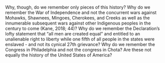 Why, though, do we remember only pieces of this history? Why do we remember the War of Independence and not the concurrent wars against Mohawks, Shawnees, Mingoes, Cherokees, and Creeks as well as the innumerable subsequent wars against other Indigenous peoples in the century to come (Kane, 2018; 44)? Why do we remember the Declaration’s lofty statement that “all men are created equal” and entitled to an unalienable right to liberty while one fifth of all people in the states were enslaved - and not its cynical 27th grievance? Why do we remember the Congress in Philadelphia and not the congress in Chota? Are these not equally the history of the United States of America?
